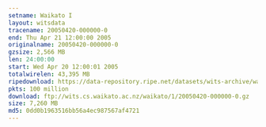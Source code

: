 ```yaml
---
setname: Waikato I
layout: witsdata
tracename: 20050420-000000-0
end: Thu Apr 21 12:00:00 2005
originalname: 20050420-000000-0
gzsize: 2,566 MB
len: 24:00:00
start: Wed Apr 20 12:00:01 2005
totalwirelen: 43,395 MB
ripedownload: https://data-repository.ripe.net/datasets/wits-archive/waikato/1/20050420-000000-0.gz
pkts: 100 million
download: ftp://wits.cs.waikato.ac.nz/waikato/1/20050420-000000-0.gz
size: 7,260 MB
md5: 0dd0b1963516bb56a4ec987567af4721
---
```

